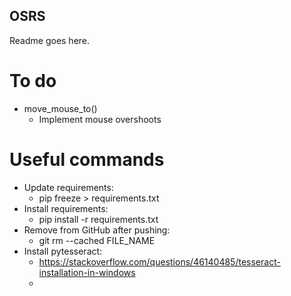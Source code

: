 ## OSRS

Readme goes here.

# To do
- move_mouse_to() 
    - Implement mouse overshoots 

# Useful commands
+ Update requirements: 
    + pip freeze > requirements.txt 
+ Install requirements: 
    + pip install -r requirements.txt 
+ Remove from GitHub after pushing: 
    + git rm --cached FILE_NAME 
+ Install pytesseract:
    + https://stackoverflow.com/questions/46140485/tesseract-installation-in-windows
    + 
